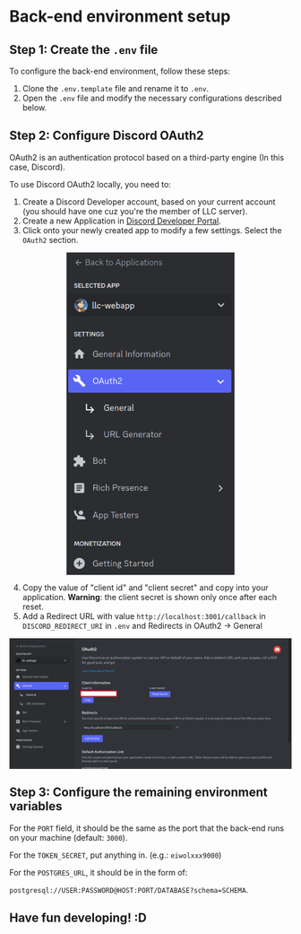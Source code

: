 # Back-end environment setup

## Step 1: Create the `.env` file

To configure the back-end environment, follow these steps:

1. Clone the `.env.template` file and rename it to `.env`.
2. Open the `.env` file and modify the necessary configurations described below.

## Step 2: Configure Discord OAuth2

OAuth2 is an authentication protocol based on a third-party engine (In this case, Discord).

To use Discord OAuth2 locally, you need to:

1. Create a Discord Developer account, based on your current account (you should have one cuz you're the member of LLC server).
2. Create a new Application in [Discord Developer Portal](https://discord.com/developers/applications).
3. Click onto your newly created app to modify a few settings. Select the `OAuth2` section.

<div style="display: flex; justify-content: center;">
    <img src="assets/DiscordDevAppbar.png" alt="Discord Developer Appbar" width="300">
</div>

4. Copy the value of "client id" and "client secret" and copy into your application. **Warning**: the client secret is shown only once after each reset.
5. Add a Redirect URL with value `http://localhost:3001/callback` in `DISCORD_REDIRECT_URI` in `.env` and Redirects in OAuth2 -> General

<div style="display: flex; justify-content: center;">
    <img src="assets/OAuth2.png" alt="OAuth2 Image">
</div>

## Step 3: Configure the remaining environment variables

For the `PORT` field, it should be the same as the port that the back-end runs on your machine (default: `3000`).

For the `TOKEN_SECRET`, put anything in. (e.g.: `eiwolxxx9000`)

For the `POSTGRES_URL`, it should be in the form of:

`postgresql://USER:PASSWORD@HOST:PORT/DATABASE?schema=SCHEMA`.

## Have fun developing! :D
